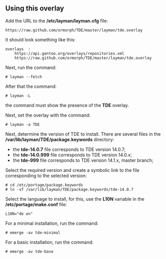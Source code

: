 ## Using this overlay
Add the URL to the **/etc/layman/layman.cfg** file:
```
https://raw.github.com/ormorph/TDE/master/layman/tde.overlay
```
It should look something like this:
```
overlays  :
    https://api.gentoo.org/overlays/repositories.xml
    https://raw.github.com/ormorph/TDE/master/layman/tde.overlay
```
Next, run the command:
```console
# layman --fetch
```
After that the command:
```console
# layman -L
```
the command must show the presence of the **TDE** overlay.

Next, set the overlay with the command:
```console
# layman -a TDE
```
Next, determine the version of TDE to install.
There are several files in the **/var/lib/layman/TDE/package.keywords** directory:
* the **tde-14.0.7** file corresponds to TDE version 14.0.7;
* the **tde-14.0.999** file corresponds to TDE version 14.0.x;
* the **tde-999** file corresponds to TDE version 14.1.x, master branch;

Select the required version and create a symbolic link to the file corresponding to the selected version:
```
# cd /etc/portage/package.keywords
# ln -sf /var/lib/layman/TDE/package.keywords/tde-14.0.7
```
Select the language to install, for this, use the **L10N** variable in the **/etc/portage/make.conf** file:
```
L10N="de en"
```
For a minimal installation, run the command:
```
# emerge -av tde-minimal
```
For a basic installation, run the command:
```
# emerge -av tde-base
```
